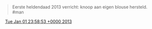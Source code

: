 > Eerste heldendaad 2013 verricht: knoop aan eigen blouse hersteld\. \#man

<img src="../../media/tweet.ico" width="12" /> [Tue Jan 01 23:58:53 +0000 2013](https://twitter.com/DromerDenker/status/286260237684576256)